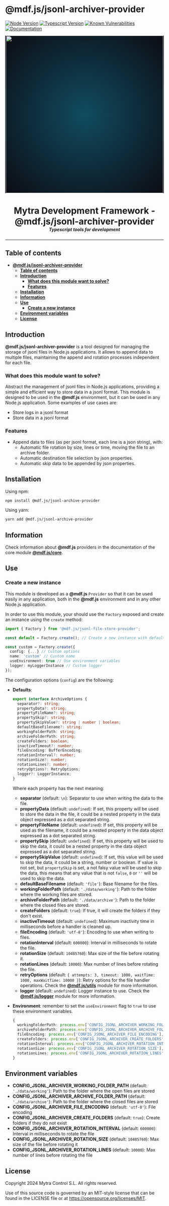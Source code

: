 # **@mdf.js/jsonl-archiver-provider**

[![Node Version](https://img.shields.io/static/v1?style=flat\&logo=node.js\&logoColor=green\&label=node\&message=%3E=20\&color=blue)](https://nodejs.org/en/)
[![Typescript Version](https://img.shields.io/static/v1?style=flat\&logo=typescript\&label=Typescript\&message=5.4\&color=blue)](https://www.typescriptlang.org/)
[![Known Vulnerabilities](https://img.shields.io/static/v1?style=flat\&logo=snyk\&label=Vulnerabilities\&message=0\&color=300A98F)](https://snyk.io/package/npm/snyk)
[![Documentation](https://img.shields.io/static/v1?style=flat\&logo=markdown\&label=Documentation\&message=API\&color=blue)](https://mytracontrol.github.io/mdf.js/)

<!-- markdownlint-disable MD033 MD041 -->

<p align="center">
  <div style="text-align:center;background-image:radial-gradient(circle farthest-corner at 50% 50%, #104c60, #0c0c13);">
    <img src="https://assets.website-files.com/626a3ef32d23835d9b2e4532/6290ab1e2d3e0d922913a6e3_digitalizacion_ENG.svg"alt="netin"width="500">
  </div>
</p>

<h1 style="text-align:center;margin-bottom:0">Mytra Development Framework - @mdf.js/jsonl-archiver-provider </h1>
<h5 style="text-align:center;margin-top:0">Typescript tools for development</h5>

<!-- markdownlint-enable MD033 -->

***

## **Table of contents**

- [**@mdf.js/jsonl-archiver-provider**](#mdfjsjsonl-archiver-provider)
  - [**Table of contents**](#table-of-contents)
  - [**Introduction**](#introduction)
    - [**What does this module want to solve?**](#what-does-this-module-want-to-solve)
    - [**Features**](#features)
  - [**Installation**](#installation)
  - [**Information**](#information)
  - [**Use**](#use)
    - [**Create a new instance**](#create-a-new-instance)
  - [**Environment variables**](#environment-variables)
  - [**License**](#license)

## **Introduction**

**@mdf.js/jsonl-archiver-provider** is a tool designed for managing the storage of jsonl files in Node.js applications. It allows to append data to multiple files, maintaining the append and rotation processes independent for each file.

### **What does this module want to solve?**

Abstract the management of jsonl files in Node.js applications, providing a simple and efficient way to store data in a jsonl format. This module is designed to be used in the **@mdf.js** environment, but it can be used in any Node.js application. Some examples of use cases are:

- Store logs in a jsonl format
- Store data in a jsonl format

### **Features**

- Append data to files (as per jsonl format, each line is a json string), with:
  - Automatic file rotation by size, lines or time, moving the file to an archive folder.
  - Automatic destination file selection by json properties.
  - Automatic skip data to be appended by json properties.

## **Installation**

Using npm:

```bash
npm install @mdf.js/jsonl-archive-provider
```

Using yarn:

```bash
yarn add @mdf.js/jsonl-archive-provider
```

## **Information**

Check information about **@mdf.js** providers in the documentation of the core module [**@mdf.js/core**](https://mytracontrol.github.io/mdf.js/modules/_mdf_js_core.html).

## **Use**

### **Create a new instance**

This module is developed as a **@mdf.js** `Provider` so that it can be used easily in any application, both in the **@mdf.js** environment and in any other Node.js application.

In order to use this module, your should use the `Factory` exposed and create an instance using the `create` method:

```typescript
import { Factory } from '@mdf.js/jsonl-file-store-provider';

const default = Factory.create(); // Create a new instance with default options

const custom = Factory.create({
  config: {...} // Custom options
  name: 'custom' // Custom name
  useEnvironment: true // Use environment variables
  logger: myLoggerInstance // Custom logger
});
```

The configuration options (`config`) are the following:

- **Defaults**:

  ```typescript
  export interface ArchiveOptions {
    separator?: string;
    propertyData?: string;
    propertyFileName?: string;
    propertySkip?: string;
    propertySkipValue?: string | number | boolean;
    defaultBaseFilename?: string;
    workingFolderPath: string;
    archiveFolderPath: string;
    createFolders: boolean;
    inactiveTimeout?: number;
    fileEncoding: BufferEncoding;
    rotationInterval?: number;
    rotationSize?: number;
    rotationLines?: number;
    retryOptions?: RetryOptions;
    logger?: LoggerInstance;
  }
  ```

  Where each property has the next meaning:

  - **separator** (default: `\n`): Separator to use when writing the data to the file.
  - **propertyData** (default: `undefined`): If set, this property will be used to store the data in the file, it could be a nested property in the data object expressed as a dot separated string.
  - **propertyFileName** (default: `undefined`): If set, this property will be used as the filename, it could be a nested property in the data object expressed as a dot separated string.
  - **propertySkip** (default: `undefined`): If set, this property will be used to skip the data, it could be a nested property in the data object expressed as a dot separated string.
  - **propertySkipValue** (default: `undefined`): If set, this value will be used to skip the data, it could be a string, number or boolean. If value is not set, but `propertySkip` is set, a not falsy value will be used to skip the data, this means that any value that is not `false`, `0` or `''` will be used to skip the data.
  - **defaultBaseFilename** (default: `'file'`): Base filename for the files.
  - **workingFolderPath** (default: `'./data/working'`): Path to the folder where the working files are stored.
  - **archiveFolderPath** (default: `'./data/archive'`): Path to the folder where the closed files are stored.
  - **createFolders** (default: `true`): If true, it will create the folders if they don't exist.
  - **inactiveTimeout** (default: `undefined`): Maximum inactivity time in milliseconds before a handler is cleaned up.
  - **fileEncoding** (default: `'utf-8'`): Encoding to use when writing to files.
  - **rotationInterval** (default: `600000`): Interval in milliseconds to rotate the file.
  - **rotationSize** (default: `10485760`): Max size of the file before rotating it.
  - **rotationLines** (default: `10000`): Max number of lines before rotating the file.
  - **retryOptions** (default: `{ attempts: 3, timeout: 1000, waitTime: 1000, maxWaitTime: 10000 }`): Retry options for the file handler operations. Check the [**@mdf.js/utils**](https://mytracontrol.github.io/mdf.js/interfaces/_mdf_js_utils.RetryOptions.html) module for more information.
  - **logger** (default: `undefined`): Logger instance to use. Check the [**@mdf.js/logger**](https://mytracontrol.github.io/mdf.js/modules/_mdf_js_logger.html) module for more information.

- **Environment**: remember to set the `useEnvironment` flag to `true` to use these environment variables.

  ```typescript
  { 
    workingFolderPath: process.env['CONFIG_JSONL_ARCHIVER_WORKING_FOLDER_PATH'],
    archiveFolderPath: process.env['CONFIG_JSONL_ARCHIVER_ARCHIVE_FOLDER_PATH'],
    fileEncoding: process.env['CONFIG_JSONL_ARCHIVER_FILE_ENCODING'],
    createFolders: process.env['CONFIG_JSONL_ARCHIVER_CREATE_FOLDERS'],  /* boolean */
    rotationInterval: process.env['CONFIG_JSONL_ARCHIVER_ROTATION_INTERVAL'],  /* number */
    rotationSize: process.env['CONFIG_JSONL_ARCHIVER_ROTATION_SIZE'],  /* number */
    rotationLines: process.env['CONFIG_JSONL_ARCHIVER_ROTATION_LINES'],  /* number */
  }
  ```

## **Environment variables**

- **CONFIG\_JSONL\_ARCHIVER\_WORKING\_FOLDER\_PATH** (default: `'./data/working'`): Path to the folder where the open files are stored
- **CONFIG\_JSONL\_ARCHIVER\_ARCHIVE\_FOLDER\_PATH** (default: `'./data/archive'`): Path to the folder where the closed files are stored
- **CONFIG\_JSONL\_ARCHIVER\_FILE\_ENCODING** (default: `'utf-8'`): File encoding
- **CONFIG\_JSONL\_ARCHIVER\_CREATE\_FOLDERS** (default: `true`): Create folders if they do not exist
- **CONFIG\_JSONL\_ARCHIVER\_ROTATION\_INTERVAL** (default: `600000`): Interval in milliseconds to rotate the file
- **CONFIG\_JSONL\_ARCHIVER\_ROTATION\_SIZE** (default: `10485760`): Max size of the file before rotating it
- **CONFIG\_JSONL\_ARCHIVER\_ROTATION\_LINES** (default: `10000`): Max number of lines before rotating the file

## **License**

Copyright 2024 Mytra Control S.L. All rights reserved.

Use of this source code is governed by an MIT-style license that can be found in the LICENSE file or at <https://opensource.org/licenses/MIT>.
